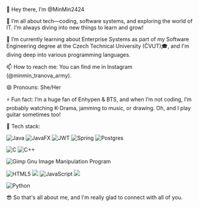👋 Hey there, I’m @MinMin2424

👀 I’m all about tech—coding, software systems, and exploring the world of IT. I’m always diving into new things to learn and grow!

🌱 I’m currently learning about Enterprise Systems as part of my Software Engineering degree at the Czech Technical University (ČVUT)🎓, and I'm diving deep into various programming languages.

📫 How to reach me: You can find me in Instagram (@minmin_tranova_army).

😄 Pronouns: She/Her

⚡ Fun fact: I’m a huge fan of Enhypen & BTS, and when I’m not coding, I’m probably watching K-Drama, jamming to music, or drawing. Oh, and I play guitar sometimes too!

🔧 Tech stack:

  ![Java](https://img.shields.io/badge/java-%23ED8B00.svg?style=for-the-badge&logo=openjdk&logoColor=white) <!-- Java -->
  ![JavaFX](https://img.shields.io/badge/javafx-%23FF0000.svg?style=for-the-badge&logo=javafx&logoColor=white) <!-- JavaFX -->
  ![JWT](https://img.shields.io/badge/JWT-black?style=for-the-badge&logo=JSON%20web%20tokens) <!-- JWT -->
  ![Spring](https://img.shields.io/badge/spring-%236DB33F.svg?style=for-the-badge&logo=spring&logoColor=white) <!-- Spring -->
  ![Postgres](https://img.shields.io/badge/postgres-%23316192.svg?style=for-the-badge&logo=postgresql&logoColor=white) <!-- Postgres -->

  ![C](https://img.shields.io/badge/c-%2300599C.svg?style=for-the-badge&logo=c&logoColor=white) <!-- C -->
  ![C++](https://img.shields.io/badge/c++-%2300599C.svg?style=for-the-badge&logo=c%2B%2B&logoColor=white) <!-- C++ -->
  
  ![Gimp Gnu Image Manipulation Program](https://img.shields.io/badge/Gimp-657D8B?style=for-the-badge&logo=gimp&logoColor=FFFFFF) <!-- Gimp -->

  ![HTML5](https://img.shields.io/badge/html5-%23E34F26.svg?style=for-the-badge&logo=html5&logoColor=white) <!-- HTML -->
  <img src="https://img.shields.io/badge/css3%20-%231572B6.svg?&style=for-the-badge&logo=css3&logoColor=white"/> <!-- CSS -->
  ![JavaScript](https://img.shields.io/badge/javascript-%23323330.svg?style=for-the-badge&logo=javascript&logoColor=%23F7DF1E) <!-- JavaScript -->
  <img src="https://img.shields.io/badge/php-%23777BB4.svg?&style=for-the-badge&logo=php&logoColor=white"/> <!-- PHP -->

  ![Python](https://img.shields.io/badge/python-3670A0?style=for-the-badge&logo=python&logoColor=ffdd54) <!-- Python -->

  <!-- <img src="https://img.shields.io/badge/kotlin-%230095D5.svg?&style=for-the-badge&logo=kotlin&logoColor=white"/> -->

😎 So that's all about me, and I'm really glad to connect with all of you.

<!---
MinMin2424/MinMin2424 is a ✨ special ✨ repository because its `README.md` (this file) appears on your GitHub profile.
You can click the Preview link to take a look at your changes.
--->
